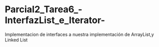 # Parcial2_Tarea6_-InterfazList_e_Iterator-
Implementacion de interfaces a nuestra implementación de ArrayList,y Linked List
